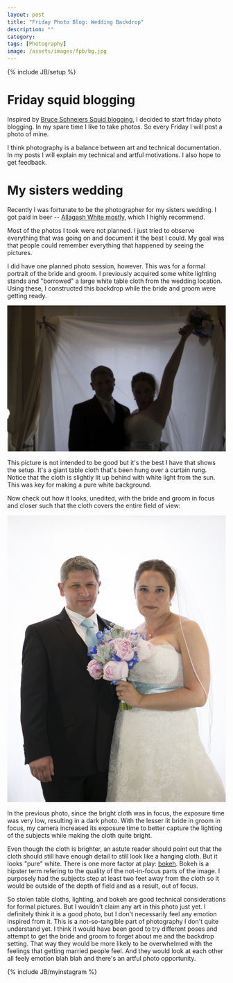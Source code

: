 ```yaml
---
layout: post
title: "Friday Photo Blog: Wedding Backdrop"
description: ""
category: 
tags: [Photography]
image: /assets/images/fpb/bg.jpg
---
```

{% include JB/setup %}

# Friday squid blogging

Inspired by [Bruce Schneiers Squid blogging](https://www.schneier.com/cgi-bin/mt/mt-search.cgi?search=squid&__mode=tag&IncludeBlogs=2&limit=10&page=1),
I decided to start friday photo blogging.  In my spare time I like to take photos.  So every Friday I will post a photo of mine.  

I think photography is a balance between art and technical documentation.  In my posts I will explain
my technical and artful motivations.  I also hope to get feedback.

# My sisters wedding

Recently I was fortunate to be the photographer for my sisters wedding.  I got paid in beer -- [Allagash White mostly](http://www.allagash.com/beer/white/),
which I highly recommend.

Most of the photos I took were not planned.  I just tried to observe everything that was going on and document it the best I could.
My goal was that people could remember everything that happened by seeing the pictures.

I did have one planned photo session, however.  This was for a formal portrait of the bride and groom.  I previously acquired
some white lighting stands and "borrowed" a large white table cloth from the wedding location.  Using these, I constructed
this backdrop while the bride and groom were getting ready.

![](/assets/images/fpb/wedding/setup.jpg)

This picture is not intended to be good but it's the best I have that shows the setup.  It's a giant table
cloth that's been hung over a curtain rung.  Notice that the cloth is slightly lit up behind with white light from the sun.
This was key for making a pure white background.

Now check out how it looks, unedited, with the bride and groom in focus and closer such that the cloth covers the entire field of view:

![](/assets/images/fpb/wedding/photo.jpg)

In the previous photo, since the bright cloth was in focus, the exposure time was very low,
resulting in a dark photo.  With the lesser lit bride in groom in focus, my camera increased its
exposure time to better capture the lighting of the subjects while making the cloth quite bright.

Even though the cloth is brighter, an astute reader should point out that the cloth should still have
enough detail to still look like a hanging cloth.  But it looks "pure" white.  There is one more
factor at play: [bokeh](https://en.wikipedia.org/wiki/Bokeh).  Bokeh is a hipster term refering to the
quality of the not-in-focus parts of the image.  I purposely had the subjects step at least two feet away from
the cloth so it would be outside of the depth of field and as a result, out of focus.

So stolen table cloths, lighting, and bokeh are good technical considerations for formal pictures.  But
I wouldn't claim any art in this photo just yet.  I definitely think it is a good photo, but I don't necessarily
feel any emotion inspired from it.  This is a not-so-tangible part of photography I don't quite understand yet.
I think it would have been good to try different poses and attempt to get the bride and groom to forget about me
and the backdrop setting.  That way they would be more likely to be overwhelmed with the feelings that getting married
people feel.  And they would look at each other all feely emotion blah blah and there's an artful photo opportunity.


{% include JB/myinstagram %}




